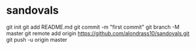 # sandovals
git init
git add README.md
git commit -m "first commit"
git branch -M master
git remote add origin https://github.com/alondrass10/sandovals.git
git push -u origin master

